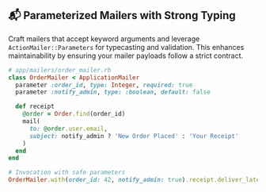 ## 📬 Parameterized Mailers with Strong Typing
Craft mailers that accept keyword arguments and leverage `ActionMailer::Parameters` for typecasting and validation. This enhances maintainability by ensuring your mailer payloads follow a strict contract.

```ruby
# app/mailers/order_mailer.rb
class OrderMailer < ApplicationMailer
  parameter :order_id, type: Integer, required: true
  parameter :notify_admin, type: :boolean, default: false

  def receipt
    @order = Order.find(order_id)
    mail(
      to: @order.user.email,
      subject: notify_admin ? 'New Order Placed' : 'Your Receipt'
    )
  end
end

# Invocation with safe parameters
OrderMailer.with(order_id: 42, notify_admin: true).receipt.deliver_later
```